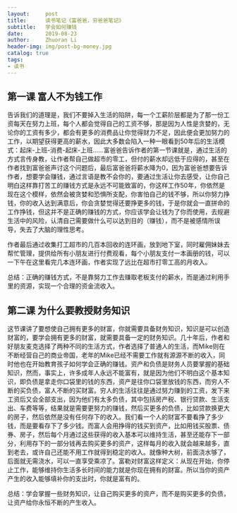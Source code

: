 ```yaml
---
layout:     post
title:      读书笔记《富爸爸，穷爸爸笔记》
subtitle:   学会如何赚钱
date:       2019-08-23
author:     Zhuoran Li
header-img: img/post-bg-money.jpg
catalog: true
tags:
- 读书
---
```


## 第一课 富人不为钱工作

告诉我们的道理是，我们不要掉入生活的陷阱，每一个工薪阶层都是为了那一份工资每天在努力上班，每个人都会觉得自己的工资不够，那是因为人性是贪婪的，无论你的工资有多少，都会有更多的消费品让你觉得财力不足，因此便会更加努力的工作，以期望获得更高的薪水，因此大多数会陷入一种一眼看到50年后的生活模式：起床-上班-消费-起床-上班......富爸爸告诉作者的第一节课就是，通过生活的方式言传身教，让作者帮自己做超市的零工，但付的薪水却远低于应得的，甚至在作者找到富爸爸声讨这个问题后，最后富爸爸将薪水降为0，因为富爸爸想要告诉作者，想要学会赚钱，通过言语是教不会你的，要通过生活让你去感受，让你自己明白这样靠打苦工的赚钱方式是永远不可能致富的，你这样工作50年，你依然是现在这个模样，依然会被贪婪和恐惧所支配，你害怕自己的钱不够，所以你努力挣钱，你的收入达到满意后，你会贪婪觉得还要挣更多的钱，于是你就会一直拼命的工作挣钱，但这并不是正确的赚钱的方式，你应该学会让钱为了你而使用，去规避生活中的风险，认清自己需要做什么可以达到目的（赚钱），而不是被感情所误导，失去了大脑的理性思考。

作者最后通过收集打工超市的几百本回收的连环画，放到地下室，同时雇佣妹妹去帮忙管理，提供给所有小朋友进行付费观看，每个小朋友支付一本画册的钱，可以一下午在这里看完几本连环画，作者实现了远比在超市打零工高的月收入。

总结：正确的赚钱方式，不是靠努力工作去赚取老板支付的薪水，而是通过利用手里的资源，实现一个合理的资金流收入。

## 第二课 为什么要教授财务知识

这节课讲了要想使自己拥有更多的财富，你就需要具备财务知识，知识是可以创造财富的，要学会拥有更多的财富，就需要具备一定的财务知识。几十年后，作者和好朋友麦克选择了两种不同的生活方式，作者选择了普通人的生活，而Mike则在不断经营自己的商业帝国，老年的Mike已经不需要工作就有源源不断的收入，同时他也在开始教育孩子如何学会正确的赚钱。资产和负债是财务人员要掌握的基础知识，然而，事实上，许多成年人永远不能富有，就是因为他们不明白这个基本知识，即负债是拿走你口袋里的钱的东西，资产是往你口袋里放钱的东西，而穷人不断的买负债，富人不断的买财富。穷人的生活往往是通过努力赚到的工资，发下来工资后又会全部支出，因为他们有太多负债，其中包括房产税、银行贷款、生活支出、车费等等，结果就是需要更努力的赚钱，然后买更多的负债，比如贷款换更大的房子，然后依然是没有任何存下的收入。我们看一个人的财富不要看挣了多少钱，而是要看存下了多少钱。而富人会用挣得的钱买到资产，比如用钱买股票、债券、房子，然后每个月通过这些获得的收入基本可以维持生活，甚至还能存下一部分，利用存下的一部分钱再去购买更多的资产，这样每月的收入就会越来越多，直到老去，或许自己还能不用工作就得到稳定的收入。就像种大树，前面浇水够了，后面就无需浇水，可以一直享受乘凉了。富勒对财富这样定义：从现在开始，你停止工作，能够维持你生活多长时间的能力就是你现在拥有的财富。所以当你的资产产生的收入能够填补你的支出时，你就是富有的。

总结：学会掌握一些财务知识，让自己购买更多的资产，而不是购买更多的负债，让资产给你永恒不断的产生收入。
